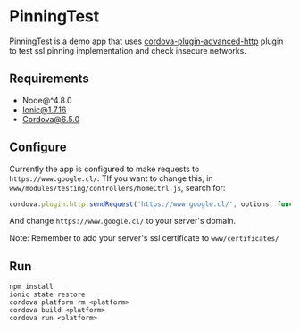 # PinningTest

PinningTest is a demo app that uses [cordova-plugin-advanced-http](https://github.com/kunder-lab/cordova-plugin-advanced-http) plugin to test ssl pinning implementation and check insecure networks.

## Requirements
- Node@^4.8.0
- Ionic@1.7.16
- Cordova@6.5.0

## Configure
Currently the app is configured to make requests to `https://www.google.cl/`. TIf you want to change this, in `www/modules/testing/controllers/homeCtrl.js`, search for:
```javascript
cordova.plugin.http.sendRequest('https://www.google.cl/', options, function (response) {
```

And change `https://www.google.cl/` to your server's domain.

Note: Remember to add your server's ssl certificate to `www/certificates/`

## Run
```
npm install
ionic state restore
cordova platform rm <platform>
cordova build <platform>
cordova run <platform>
```